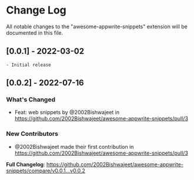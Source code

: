 # Change Log

All notable changes to the "awesome-appwrite-snippets" extension will be documented in this file.

<!-- Check [Keep a Changelog](http://keepachangelog.com/) for recommendations on how to structure this file. -->

<!-- ## [Unreleased]

- Initial release -->

## [0.0.1] - 2022-03-02

    - Initial release

## [0.0.2] - 2022-07-16

### What's Changed
* Feat: web snippets by @2002Bishwajeet in https://github.com/2002Bishwajeet/awesome-appwrite-snippets/pull/3

### New Contributors
* @2002Bishwajeet made their first contribution in https://github.com/2002Bishwajeet/awesome-appwrite-snippets/pull/3

**Full Changelog**: https://github.com/2002Bishwajeet/awesome-appwrite-snippets/compare/v0.0.1...v0.0.2
